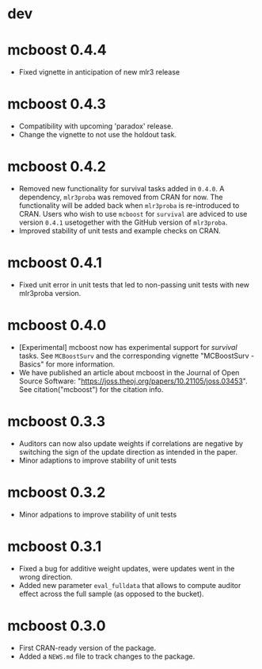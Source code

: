 # dev

# mcboost 0.4.4

* Fixed vignette in anticipation of new mlr3 release

# mcboost 0.4.3

* Compatibility with upcoming 'paradox' release.
* Change the vignette to not use the holdout task.

# mcboost 0.4.2
* Removed new functionality for survival tasks added in `0.4.0`.
  A dependency, `mlr3proba` was removed from CRAN for now.
  The functionality will be added back when `mlr3proba` is re-introduced to CRAN.
  Users who wish to use `mcboost` for `survival` are adviced to use version `0.4.1` usetogether with the GitHub version of `mlr3proba`.
* Improved stability of unit tests and example checks on CRAN.

# mcboost 0.4.1
* Fixed unit error in unit tests that led to non-passing unit tests with new mlr3proba version.

# mcboost 0.4.0
* [Experimental] mcboost now has experimental support for *survival* tasks.
  See `MCBoostSurv` and the corresponding vignette "MCBoostSurv - Basics" for more information.
* We have published an article about mcboost in the Journal of Open Source Software: "https://joss.theoj.org/papers/10.21105/joss.03453". See citation("mcboost") for the citation info.


# mcboost 0.3.3
* Auditors can now also update weights if correlations are negative by switching the sign of the update direction as intended in the paper.
* Minor adaptions to improve stability of unit tests

# mcboost 0.3.2
* Minor adpations to improve stability of unit tests

# mcboost 0.3.1

* Fixed a bug for additive weight updates, were updates went
  in the wrong direction.
* Added new parameter `eval_fulldata` that allows to compute
  auditor effect across the full sample (as opposed to the bucket).

# mcboost 0.3.0

* First CRAN-ready version of the package.
* Added a `NEWS.md` file to track changes to the package.
